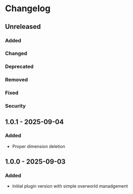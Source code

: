 # Changelog

## Unreleased

### Added

### Changed

### Deprecated

### Removed

### Fixed

### Security

## 1.0.1 - 2025-09-04

### Added

- Proper dimension deletion

## 1.0.0 - 2025-09-03

### Added

- Initial plugin version with simple overworld manadgement
